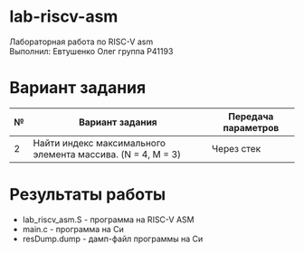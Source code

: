 # lab-riscv-asm
Лабораторная работа по RISC-V asm  
Выполнил: Евтушенко Олег группа P41193
# Вариант задания
№|Вариант задания|Передача параметров
---|---|---|
2|Найти индекс максимального элемента массива. (N = 4, M = 3)|Через стек
# Результаты работы
* lab_riscv_asm.S - программа на RISC-V ASM
* main.c - программа на Си
* resDump.dump - дамп-файл программы на Си
